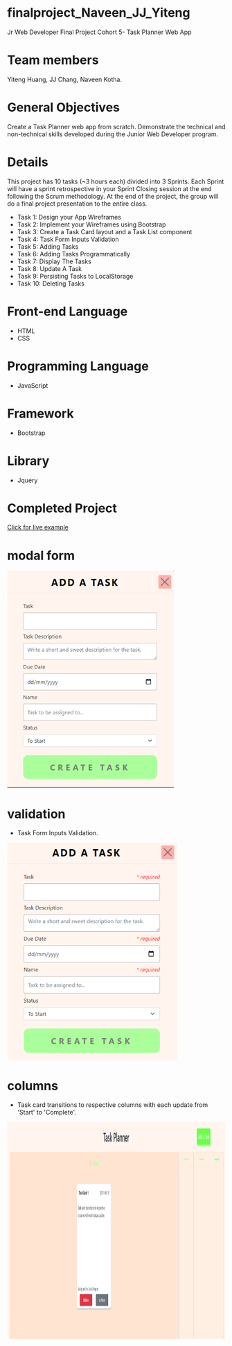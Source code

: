 # finalproject_Naveen_JJ_Yiteng
Jr Web Developer Final Project Cohort 5- Task Planner Web App

# Team members
Yiteng Huang, JJ Chang, Naveen Kotha.

# General Objectives
Create a Task Planner web app from scratch.
Demonstrate the technical and non-technical skills developed during the Junior Web Developer program.

# Details
This project has 10 tasks (~3 hours each) divided into 3 Sprints.
Each Sprint will have a sprint retrospective in your Sprint Closing session at the end following the Scrum methodology.
At the end of the project, the group will do a final project presentation to the entire class.

- Task 1: Design your App Wireframes
- Task 2: Implement your Wireframes using Bootstrap
- Task 3: Create a Task Card layout and a Task List component
- Task 4: Task Form Inputs Validation
- Task 5: Adding Tasks
- Task 6: Adding Tasks Programmatically
- Task 7: Display The Tasks
- Task 8: Update A Task
- Task 9: Persisting Tasks to LocalStorage
- Task 10: Deleting Tasks

# Front-end Language
- HTML
- CSS

# Programming Language
- JavaScript

# Framework
- Bootstrap

# Library
- Jquery

# Completed Project

[Click for live example](https://jwd005.github.io/finalproject_Naveen_JJ_Yiteng/)

# modal form

<img src="./img/modalForm.PNG" height = "500"/>

# validation 
- Task Form Inputs Validation.

<img src="./img/validation.PNG" height = "500"/>

# columns
- Task card transitions to respective columns with each update from 'Start' to 'Complete'.

<img src="./img/1.PNG" height = "500"/>
